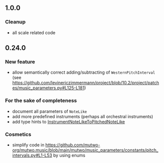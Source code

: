 ## 1.0.0

### Cleanup
- all scale related code


## 0.24.0

### New feature
- allow semantically correct adding/subtracting of `WesternPitchInterval` (see https://github.com/levinericzimmermann/project/blob/10.2/project/patches/music_parameters.py#L125-L181)

### For the sake of completeness
- document all parameters of `NoteLike`
- add more predefined instruments (perhaps all orchestral instruments)
- add type hints to [InstrumentNoteLikeToPitchedNoteLike](https://github.com/mutwo-org/mutwo.music/blob/main/mutwo/music_converters/instruments.py)

### Cosmetics
- simplify code in https://github.com/mutwo-org/mutwo.music/blob/main/mutwo/music_parameters/constants/pitch_intervals.py#L1-L53 by using enums
